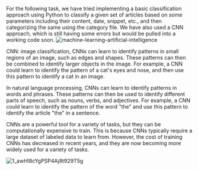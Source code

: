 For the following task, we have tried implementing a basic classification approach using Python to classify a given set of articles based on some parameters including their content, date, snippet, etc., and then categorizing the same using the category file.
We have also used a CNN approach, which is still having some errors but would be pulled into a working code soon.
![machine-learning-artificial-intelligence](https://github.com/ksparsh443/DATAACES_INTERN/assets/84833857/48eb314d-9cad-41cc-8d64-4e5f186a9f7c)


CNN:  image classification, CNNs can learn to identify patterns in small regions of an image, such as edges and shapes. These patterns can then be combined to identify larger objects in the image. For example, a CNN could learn to identify the pattern of a cat's eyes and nose, and then use this pattern to identify a cat in an image.

In natural language processing, CNNs can learn to identify patterns in words and phrases. These patterns can then be used to identify different parts of speech, such as nouns, verbs, and adjectives. For example, a CNN could learn to identify the pattern of the word "the" and use this pattern to identify the article "the" in a sentence.

CNNs are a powerful tool for a variety of tasks, but they can be computationally expensive to train. This is because CNNs typically require a large dataset of labeled data to learn from. However, the cost of training CNNs has decreased in recent years, and they are now becoming more widely used for a variety of tasks.



![1_awHl8cYgPSP4Aj8t929T5g](https://github.com/ksparsh443/DATAACES_INTERN/assets/84833857/92ae4c7e-fd62-4b9c-9bcd-8a4950e5bceb)


